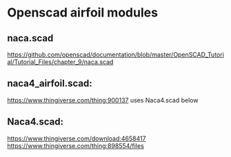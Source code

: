 # Openscad airfoil modules

## naca.scad
   https://github.com/openscad/documentation/blob/master/OpenSCAD_Tutorial/Tutorial_Files/chapter_9/naca.scad

## naca4_airfoil.scad:
  https://www.thingiverse.com/thing:900137
  uses Naca4.scad below

## Naca4.scad:
   https://www.thingiverse.com/download:4658417
   https://www.thingiverse.com/thing:898554/files